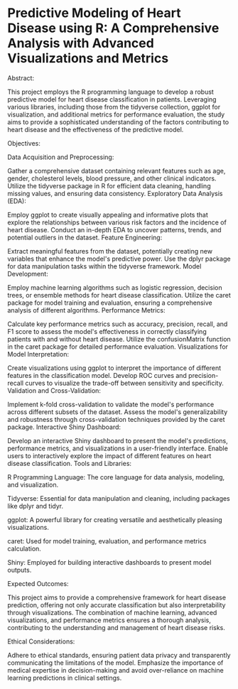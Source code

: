 # Predictive Modeling of Heart Disease using R: A Comprehensive Analysis with Advanced Visualizations and Metrics

Abstract:

This project employs the R programming language to develop a robust predictive model for heart disease classification in patients. Leveraging various libraries, including those from the tidyverse collection, ggplot for visualization, and additional metrics for performance evaluation, the study aims to provide a sophisticated understanding of the factors contributing to heart disease and the effectiveness of the predictive model.

Objectives:

Data Acquisition and Preprocessing:

Gather a comprehensive dataset containing relevant features such as age, gender, cholesterol levels, blood pressure, and other clinical indicators.
Utilize the tidyverse package in R for efficient data cleaning, handling missing values, and ensuring data consistency.
Exploratory Data Analysis (EDA):

Employ ggplot to create visually appealing and informative plots that explore the relationships between various risk factors and the incidence of heart disease.
Conduct an in-depth EDA to uncover patterns, trends, and potential outliers in the dataset.
Feature Engineering:

Extract meaningful features from the dataset, potentially creating new variables that enhance the model's predictive power.
Use the dplyr package for data manipulation tasks within the tidyverse framework.
Model Development:

Employ machine learning algorithms such as logistic regression, decision trees, or ensemble methods for heart disease classification.
Utilize the caret package for model training and evaluation, ensuring a comprehensive analysis of different algorithms.
Performance Metrics:

Calculate key performance metrics such as accuracy, precision, recall, and F1 score to assess the model's effectiveness in correctly classifying patients with and without heart disease.
Utilize the confusionMatrix function in the caret package for detailed performance evaluation.
Visualizations for Model Interpretation:

Create visualizations using ggplot to interpret the importance of different features in the classification model.
Develop ROC curves and precision-recall curves to visualize the trade-off between sensitivity and specificity.
Validation and Cross-Validation:

Implement k-fold cross-validation to validate the model's performance across different subsets of the dataset.
Assess the model's generalizability and robustness through cross-validation techniques provided by the caret package.
Interactive Shiny Dashboard:

Develop an interactive Shiny dashboard to present the model's predictions, performance metrics, and visualizations in a user-friendly interface.
Enable users to interactively explore the impact of different features on heart disease classification.
Tools and Libraries:

R Programming Language: The core language for data analysis, modeling, and visualization.

Tidyverse: Essential for data manipulation and cleaning, including packages like dplyr and tidyr.

ggplot: A powerful library for creating versatile and aesthetically pleasing visualizations.

caret: Used for model training, evaluation, and performance metrics calculation.

Shiny: Employed for building interactive dashboards to present model outputs.

Expected Outcomes:

This project aims to provide a comprehensive framework for heart disease prediction, offering not only accurate classification but also interpretability through visualizations. The combination of machine learning, advanced visualizations, and performance metrics ensures a thorough analysis, contributing to the understanding and management of heart disease risks.

Ethical Considerations:

Adhere to ethical standards, ensuring patient data privacy and transparently communicating the limitations of the model. Emphasize the importance of medical expertise in decision-making and avoid over-reliance on machine learning predictions in clinical settings.
